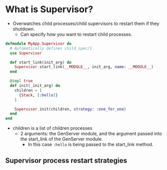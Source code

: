 # What is Supervisor?
- Overwatches child processes/child supervisors to restart them if they shutdown.
	- Can specify how you want to restart child processes.

```elixir
defmodule MyApp.Supervisor do
  # Automatically defines child_spec/1
  use Supervisor

  def start_link(init_arg) do
    Supervisor.start_link(__MODULE__, init_arg, name: __MODULE__)
  end

  @impl true
  def init(_init_arg) do
    children = [
      {Stack, [:hello]}
    ]

    Supervisor.init(children, strategy: :one_for_one)
  end
end
```
- children is a list of children processes
	- 2 arguments: the GenServer module, and the argument passed into the start_link of the GenServer module.
		- In this case `:hello` is being passed to the start_link method.

## Supervisor process restart strategies
